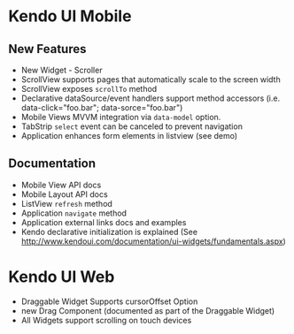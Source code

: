 # Kendo UI Mobile

## New Features
* New Widget - Scroller
* ScrollView supports pages that automatically scale to the screen width
* ScrollView exposes `scrollTo` method
* Declarative dataSource/event handlers support method accessors (i.e. data-click="foo.bar"; data-sorce="foo.bar")
* Mobile Views MVVM integration via `data-model` option.
* TabStrip `select` event can be canceled to prevent navigation
* Application enhances form elements in listview (see demo)

## Documentation
* Mobile View API docs
* Mobile Layout API docs
* ListView `refresh` method
* Application `navigate` method
* Application external links docs and examples
* Kendo declarative initialization is explained (See http://www.kendoui.com/documentation/ui-widgets/fundamentals.aspx)


# Kendo UI Web
* Draggable Widget Supports cursorOffset Option
* new Drag Component (documented as part of the Draggable Widget)
* All Widgets support scrolling on touch devices

